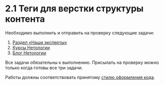 # 2.1 Теги для верстки структуры контента

Необходимо выполнить и отправить на проверку следующие задачи:

1. [Раздел «Наши эксперты»](https://github.com/netology-code/html-2-homeworks/tree/master/block-elements-positioning/our-experts-section)
2. [Курсы Нетологии](https://github.com/netology-code/html-2-homeworks/tree/master/block-elements-positioning/netology-courses)
3. [Блог Нетологии](https://github.com/netology-code/html-2-homeworks/tree/master/content-structure-tags/web-studio)

Все задачи обязательны к выполнению. Присылать на проверку можно только когда готовы все три задачи.

Работы должны соответствовать принятому [стилю оформления кода](https://github.com/netology-code/codestyle/tree/master/css).
